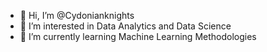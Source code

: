 - 👋 Hi, I’m @Cydonianknights
- 👀 I’m interested in Data Analytics and Data Science
- 🌱 I’m currently learning Machine Learning Methodologies

<!---
Cydonianknights/Cydonianknights is a ✨ special ✨ repository because its `README.md` (this file) appears on your GitHub profile.
You can click the Preview link to take a look at your changes.
--->
